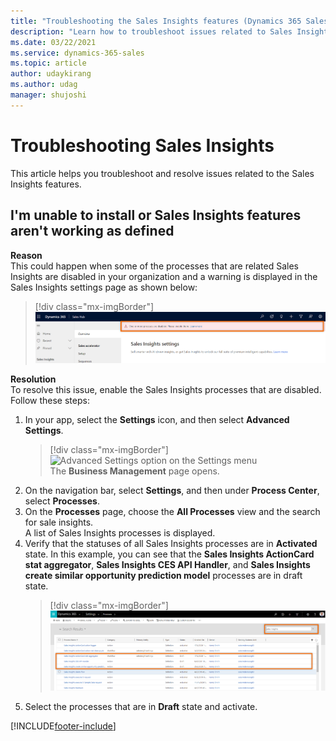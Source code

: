 ```yaml
---
title: "Troubleshooting the Sales Insights features (Dynamics 365 Sales) | MicrosoftDocs"
description: "Learn how to troubleshoot issues related to Sales Insights in Dynamics 365 Sales."
ms.date: 03/22/2021
ms.service: dynamics-365-sales
ms.topic: article
author: udaykirang
ms.author: udag
manager: shujoshi
---
```


# Troubleshooting Sales Insights 

This article helps you troubleshoot and resolve issues related to the Sales Insights features.

<a name="unable-install-features-not-working-sales-premium"> </a>
## I'm unable to install or Sales Insights features aren't working as defined 

**Reason**   
This could happen when some of the processes that are related Sales Insights are disabled in your organization and a warning is displayed in the Sales Insights settings page as shown below:    
> [!div class="mx-imgBorder"]  
> ![Sales insights processes are disabled warning message](media/ts-sp-process-disabled-warning-message.png "Sales insights processes are disabled warning message")

**Resolution**    
To resolve this issue, enable the Sales Insights processes that are disabled. Follow these steps:   
1.  In your app, select the **Settings** icon, and then select **Advanced Settings**.   
    > [!div class="mx-imgBorder"]    
    > ![Advanced Settings option on the Settings menu](media/advanced-settings-option.png "Advanced Settings option on the Settings menu")    
    The **Business Management** page opens.    
2.  On the navigation bar, select **Settings**, and then under **Process Center**, select **Processes**.    
3. On the **Processes** page, choose the **All Processes** view and the search for sale insights.    
    A list of Sales Insights processes is displayed.    
4. Verify that the statuses of all Sales Insights processes are in **Activated** state. In this example, you can see that the **Sales Insights ActionCard stat aggregator**, **Sales Insights CES API Handler**, and **Sales Insights create similar opportunity prediction model** processes are in draft state.  
    > [!div class="mx-imgBorder"]    
    > ![View all Sales Insights processes](media/ts-sp-process-view-sales-insights-processes.png "View all Sales Insights processes")    
5. Select the processes that are in **Draft** state and activate.


[!INCLUDE[footer-include](../includes/footer-banner.md)]
